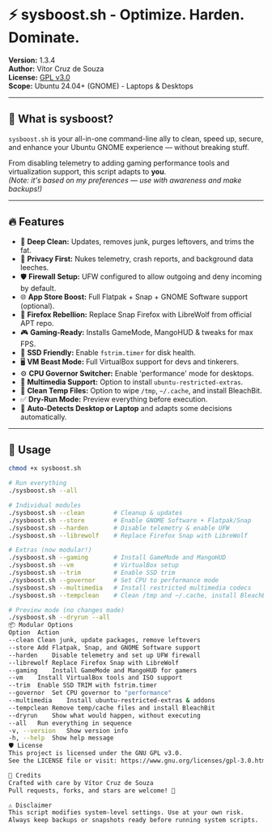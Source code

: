 # ⚡ sysboost.sh - Optimize. Harden. Dominate.

**Version:** 1.3.4  
**Author:** Vítor Cruz de Souza  
**License:** [GPL v3.0](https://www.gnu.org/licenses/gpl-3.0.html)  
**Scope:** Ubuntu 24.04+ (GNOME) - Laptops & Desktops

---

## 🧰 What is sysboost?

`sysboost.sh` is your all-in-one command-line ally to clean, speed up, secure, and enhance your Ubuntu GNOME experience — without breaking stuff.

From disabling telemetry to adding gaming performance tools and virtualization support, this script adapts to **you**.  
*(Note: it's based on my preferences — use with awareness and make backups!)*

---

## 🔥 Features

- 🧼 **Deep Clean:** Updates, removes junk, purges leftovers, and trims the fat.
- 🔐 **Privacy First:** Nukes telemetry, crash reports, and background data leeches.
- 🛡️ **Firewall Setup:** UFW configured to allow outgoing and deny incoming by default.
- 🌐 **App Store Boost:** Full Flatpak + Snap + GNOME Software support (optional).
- 🦊 **Firefox Rebellion:** Replace Snap Firefox with LibreWolf from official APT repo.
- 🎮 **Gaming-Ready:** Installs GameMode, MangoHUD & tweaks for max FPS.
- 💾 **SSD Friendly:** Enable `fstrim.timer` for disk health.
- 🖥️ **VM Beast Mode:** Full VirtualBox support for devs and tinkerers.
- ⚙️ **CPU Governor Switcher:** Enable 'performance' mode for desktops.
- 🎵 **Multimedia Support:** Option to install `ubuntu-restricted-extras`.
- 🧹 **Clean Temp Files:** Option to wipe `/tmp`, `~/.cache`, and install BleachBit.
- ✅ **Dry-Run Mode:** Preview everything before execution.
- 🧠 **Auto-Detects Desktop or Laptop** and adapts some decisions automatically.

---

## 🧪 Usage

```bash
chmod +x sysboost.sh

# Run everything
./sysboost.sh --all

# Individual modules
./sysboost.sh --clean        # Cleanup & updates
./sysboost.sh --store        # Enable GNOME Software + Flatpak/Snap
./sysboost.sh --harden       # Disable telemetry & enable UFW
./sysboost.sh --librewolf    # Replace Firefox Snap with LibreWolf

# Extras (now modular!)
./sysboost.sh --gaming       # Install GameMode and MangoHUD
./sysboost.sh --vm           # VirtualBox setup
./sysboost.sh --trim         # Enable SSD trim
./sysboost.sh --governor     # Set CPU to performance mode
./sysboost.sh --multimedia   # Install restricted multimedia codecs
./sysboost.sh --tempclean    # Clean /tmp and ~/.cache, install BleachBit

# Preview mode (no changes made)
./sysboost.sh --dryrun --all
📦 Modular Options
Option	Action
--clean	Clean junk, update packages, remove leftovers
--store	Add Flatpak, Snap, and GNOME Software support
--harden	Disable telemetry and set up UFW firewall
--librewolf	Replace Firefox Snap with LibreWolf
--gaming	Install GameMode and MangoHUD for gamers
--vm	Install VirtualBox tools and ISO support
--trim	Enable SSD TRIM with fstrim.timer
--governor	Set CPU governor to "performance"
--multimedia	Install ubuntu-restricted-extras & addons
--tempclean	Remove temp/cache files and install BleachBit
--dryrun	Show what would happen, without executing
--all	Run everything in sequence
-v, --version	Show version info
-h, --help	Show help message
🛡️ License
This project is licensed under the GNU GPL v3.0.
See the LICENSE file or visit: https://www.gnu.org/licenses/gpl-3.0.html

👤 Credits
Crafted with care by Vítor Cruz de Souza
Pull requests, forks, and stars are welcome! 🌟

⚠️ Disclaimer
This script modifies system-level settings. Use at your own risk.
Always keep backups or snapshots ready before running system scripts.
